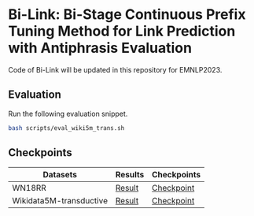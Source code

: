 # Bi-Link: Bi-Stage Continuous Prefix Tuning Method for Link Prediction with Antiphrasis Evaluation
Code of Bi-Link will be updated in this repository for EMNLP2023.
## Evaluation
Run the following evaluation snippet.
```bash
bash scripts/eval_wiki5m_trans.sh
```
## Checkpoints
| Datasets                | Results                                                                                                                                                | Checkpoints                                                          |
|-------------------------|--------------------------------------------------------------------------------------------------------------------------------------------------------|----------------------------------------------------------------------|
| WN18RR                  |[Result](predictions/WN18RR/metrics.json)| [Checkpoint](https://mega.nz/folder/8HMw2KJR#iGgjtjyd0CX92rKs656P5g) |
| Wikidata5M-transductive | [Result](predictions/Wikidata5M-transductive/metrics.json)| [Checkpoint](https://mega.nz/folder/ob8mXYoL#1YXiUlX8RI7NZdrAnvypdA) |
                    
